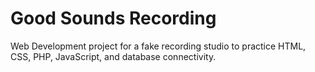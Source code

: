 Good Sounds Recording
===================
Web Development project for a fake recording studio to practice HTML, CSS, PHP, JavaScript, and database connectivity.
